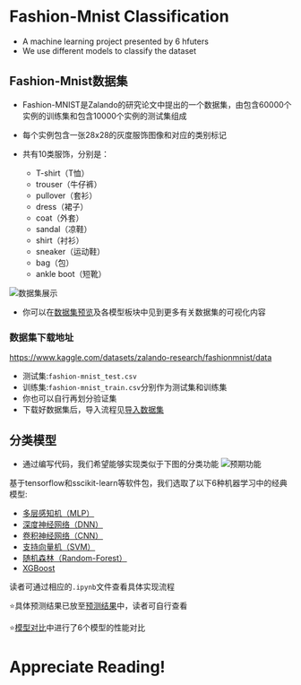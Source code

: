 # Fashion-Mnist Classification
- A machine learning project presented by 6 hfuters
- We use different models to classify the dataset
## Fashion-Mnist数据集
- Fashion-MNIST是Zalando的研究论文中提出的一个数据集，由包含60000个实例的训练集和包含10000个实例的测试集组成
- 每个实例包含一张28x28的灰度服饰图像和对应的类别标记
- 共有10类服饰，分别是：
  
  - T-shirt（T恤）
  - trouser（牛仔裤）
  - pullover（套衫）
  - dress（裙子）
  - coat（外套）
  - sandal（凉鞋）
  - shirt（衬衫）
  - sneaker（运动鞋）
  - bag（包）
  - ankle boot（短靴）
  
![数据集展示](https://i-blog.csdnimg.cn/blog_migrate/e1cc2fc3420f61881757e57ef523479a.png#pic_center)

- 你可以在[数据集预览](/数据集预览.ipynb)及各模型板块中见到更多有关数据集的可视化内容
### 数据集下载地址  
https://www.kaggle.com/datasets/zalando-research/fashionmnist/data  

- 测试集:`fashion-mnist_test.csv`
- 训练集:`fashion-mnist_train.csv`分别作为测试集和训练集
- 你也可以自行再划分验证集
- 下载好数据集后，导入流程见[导入数据集](/数据导入.ipynb)
## 分类模型
- 通过编写代码，我们希望能够实现类似于下图的分类功能
![预期功能](https://i-blog.csdnimg.cn/blog_migrate/1acd4c5e5ef73c7b46a7bb45eb4f9ac6.png#pic_center)

基于tensorflow和sscikit-learn等软件包，我们选取了以下6种机器学习中的经典模型:
- [多层感知机（MLP）](/MLP.ipynb)
- [深度神经网络（DNN）](/DNN.ipynb)
- [卷积神经网络（CNN）](/CNN.ipynb)
- [支持向量机（SVM）](/SVM.ipynb)
- [随机森林（Random-Forest）](/Random-Forest.ipynb)
- [XGBoost](/XGBoost.ipynb)  

读者可通过相应的`.ipynb`文件查看具体实现流程  

⭐️具体预测结果已放至[预测结果](/预测结果)中，读者可自行查看

⭐️[模型对比](/模型对比)中进行了6个模型的性能对比

# **Appreciate Reading!**
